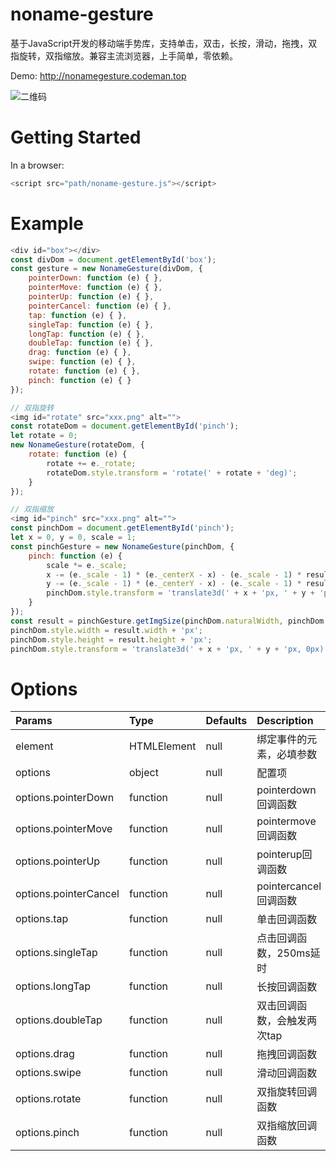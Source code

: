 # noname-gesture
基于JavaScript开发的移动端手势库，支持单击，双击，长按，滑动，拖拽，双指旋转，双指缩放。兼容主流浏览器，上手简单，零依赖。

Demo: http://nonamegesture.codeman.top

![二维码](http://nonamegesture.codeman.top/src/images/qrcode.png)

# Getting Started
In a browser:
```javascript
<script src="path/noname-gesture.js"></script>
```

# Example
```javascript
<div id="box"></div>
const divDom = document.getElementById('box');
const gesture = new NonameGesture(divDom, {
	pointerDown: function (e) { },
	pointerMove: function (e) { },
	pointerUp: function (e) { },
	pointerCancel: function (e) { },
	tap: function (e) { },
	singleTap: function (e) { },
	longTap: function (e) { },
	doubleTap: function (e) { },
	drag: function (e) { },
	swipe: function (e) { },
	rotate: function (e) { },
	pinch: function (e) { }
});

// 双指旋转
<img id="rotate" src="xxx.png" alt="">
const rotateDom = document.getElementById('pinch');
let rotate = 0;
new NonameGesture(rotateDom, {
	rotate: function (e) {
		rotate += e._rotate;
		rotateDom.style.transform = 'rotate(' + rotate + 'deg)';
	}
});

// 双指缩放
<img id="pinch" src="xxx.png" alt="">
const pinchDom = document.getElementById('pinch');
let x = 0, y = 0, scale = 1;
const pinchGesture = new NonameGesture(pinchDom, {
	pinch: function (e) {
		scale *= e._scale;
		x -= (e._scale - 1) * (e._centerX - x) - (e._scale - 1) * result.width * 0.5 - (e._centerX - e._lastCenterX);
		y -= (e._scale - 1) * (e._centerY - x) - (e._scale - 1) * result.height * 0.5 - (e._centerY - e._lastCenterY);
		pinchDom.style.transform = 'translate3d(' + x + 'px, ' + y + 'px, 0px) scale(' + scale + ')';
	}
});
const result = pinchGesture.getImgSize(pinchDom.naturalWidth, pinchDom.naturalHeight, window.innerWidth, window.innerHeight);
pinchDom.style.width = result.width + 'px';
pinchDom.style.height = result.height + 'px';
pinchDom.style.transform = 'translate3d(' + x + 'px, ' + y + 'px, 0px) scale(1)';
```

# Options
| Params | Type | Defaults | Description |
| :---- | :---- | :---- | :---- |
| element | HTMLElement | null | 绑定事件的元素，必填参数 |
| options | object | null | 配置项 |
| options.pointerDown | function | null | pointerdown回调函数 |
| options.pointerMove | function | null | pointermove回调函数 |
| options.pointerUp | function | null | pointerup回调函数 |
| options.pointerCancel | function | null | pointercancel回调函数 |
| options.tap | function | null | 单击回调函数 |
| options.singleTap | function | null | 点击回调函数，250ms延时 |
| options.longTap | function | null | 长按回调函数 |
| options.doubleTap | function | null | 双击回调函数，会触发两次tap |
| options.drag | function | null | 拖拽回调函数 |
| options.swipe | function | null | 滑动回调函数 |
| options.rotate | function | null | 双指旋转回调函数 |
| options.pinch | function | null | 双指缩放回调函数 |